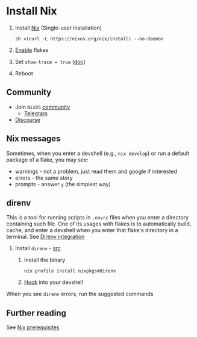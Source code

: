 # Install Nix

1. Install [Nix](https://nixos.org/download.html) (Single-user installation)

    ```console
    sh <(curl -L https://nixos.org/nix/install) --no-daemon
    ```
    
1. [Enable](https://nixos.wiki/wiki/Flakes#Permanent) flakes
1. Set `show-trace = true` ([doc](https://nixos.org/manual/nix/unstable/command-ref/conf-file.html#conf-show-trace))
1. Reboot

## Community

- Join `NixOS` [community](https://nixos.org/community/)
  - [Telegram](https://t.me/ru_nixos/19843)
- [Discourse](https://discourse.nixos.org/)

## Nix messages

Sometimes, when you enter a devshell (e.g., `nix develop`) or run a default package of a flake, you may see:

- warnings - not a problem, just read them and google if interested
- errors - the same story
- prompts - answer `y` (the simplest way)

## direnv

This is a tool for running scripts in `.envrc` files when you enter a directory containing such file.
One of its usages with flakes is to automatically build, cache, and enter a devshell when you enter that flake's directory in a terminal.
See [Direnv integration](https://nixos.wiki/wiki/Flakes#Direnv_integration)

1. Install `direnv` - [src](https://direnv.net/docs/installation.html#installation)
    1. Install the binary

        ```console
        nix profile install nixpkgs#direnv
        ```

    1. [Hook](https://direnv.net/docs/hook.html) into your devshell

When you see `direnv` errors, run the suggested commands

## Further reading

See [Nix prerequisites](./NixPrerequisites.md)
